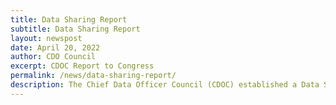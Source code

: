 ```yaml
---
title: Data Sharing Report
subtitle: Data Sharing Report
layout: newspost
date: April 20, 2022
author: CDO Council
excerpt: CDOC Report to Congress
permalink: /news/data-sharing-report/
description: The Chief Data Officer Council (CDOC) established a Data Sharing Working Group (DSWG) to help the council understand the varied data-sharing needs and challenges of all agencies across the Federal Government. ...
---
```


